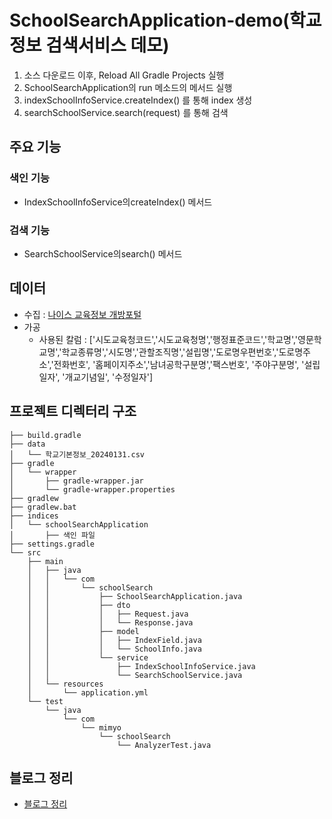# SchoolSearchApplication-demo(학교정보 검색서비스 데모)
1. 소스 다운로드 이후, Reload All Gradle Projects 실행
1. SchoolSearchApplication의 run 메소드의 메서드 실행
1. indexSchoolInfoService.createIndex() 를 통해 index 생성
1. searchSchoolService.search(request) 를 통해 검색

## 주요 기능
### 색인 기능
- IndexSchoolInfoService의createIndex() 메서드
### 검색 기능
- SearchSchoolService의search() 메서드

## 데이터
- 수집 : [나이스 교육정보 개방포털](https://open.neis.go.kr/portal/data/service/selectServicePage.do?page=1&rows=10&sortColumn=&sortDirection=&infId=OPEN17020190531110010104913&infSeq=3)
- 가공
  - 사용된 칼럼 : ['시도교육청코드','시도교육청명','행정표준코드','학교명','영문학교명','학교종류명','시도명','관할조직명','설립명','도로명우편번호','도로명주소','전화번호', '홈페이지주소','남녀공학구분명','팩스번호', '주야구분명', '설립일자', '개교기념일', '수정일자']

## 프로젝트 디렉터리 구조
```
├── build.gradle
├── data
│   └── 학교기본정보_20240131.csv
├── gradle
│   └── wrapper
│       ├── gradle-wrapper.jar
│       └── gradle-wrapper.properties
├── gradlew
├── gradlew.bat
├── indices
│   └── schoolSearchApplication
│       ├── 색인 파일
├── settings.gradle
└── src
    ├── main
    │   ├── java
    │   │   └── com
    │   │       └── schoolSearch
    │   │           ├── SchoolSearchApplication.java
    │   │           ├── dto
    │   │           │   ├── Request.java
    │   │           │   └── Response.java
    │   │           ├── model
    │   │           │   ├── IndexField.java
    │   │           │   └── SchoolInfo.java
    │   │           └── service
    │   │               ├── IndexSchoolInfoService.java
    │   │               └── SearchSchoolService.java
    │   └── resources
    │       └── application.yml
    └── test
        └── java
            └── com
                └── mimyo
                    └── schoolSearch
                        └── AnalyzerTest.java
```

## 블로그 정리
- [블로그 정리](https://blog.naver.com/divdivdiv/223405382832)
